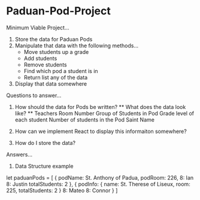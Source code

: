 # Paduan-Pod-Project

Minimum Viable Project...
1. Store the data for Paduan Pods
2. Manipulate that data with the following methods...
    - Move students up a grade
    - Add students
    - Remove students
    - Find which pod a student is in
    - Return list any of the data
3. Display that data somewhere

Questions to answer...
1. How should the data for Pods be written?
    ** What does the data look like? **
    Teachers
    Room Number
    Group of Students in Pod
    Grade level of each student
    Number of students in the Pod
    Saint Name

2. How can we implement React to display this informaiton somewhere?
3. How do I store the data? 

Answers...
1. Data Structure example

let paduanPods = [
    {
    podName: St. Anthony of Padua,
    podRoom: 226,
    8: Ian
    8: Justin
    totalStudents: 2
    }, 
    {
    podInfo: {
        name: St. Therese of Liseux,
        room: 225,
        totalStudents: 2
    }
    8: Mateo
    8: Connor
    }
]
